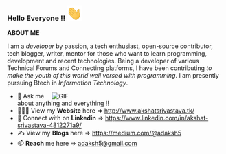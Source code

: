 ### Hello Everyone !!  <img src="https://github.com/ABSphreak/ABSphreak/blob/master/gifs/Hi.gif" width="35px">

**ABOUT ME** 

I am a *developer* by passion, a tech enthusiast, open-source contributor, tech blogger, writer, mentor for those who want to learn programming, development and recent technologies.
Being a developer of various Technical Forums and Connecting platforms, I have been contributing *to make the youth of this world well versed with programming*.
I am presently pursuing Btech in *Information Technology*.


<img align ="right" alt="GIF" src="https://media.giphy.com/media/wvQIqJyNBOCjK/giphy.gif" width="400px" />


- 💬 Ask me about anything and everything !! 
- 👨🏻‍💻 View my **Website** here => http://www.akshatsrivastava.tk/
- 💬 Connect with on **Linkedin** => https://www.linkedin.com/in/akshat-srivastava-4812271a9/
- ✍ View my **Blogs** here => https://medium.com/@adaksh5
- 📫 **Reach** me here => adaksh5@gmail.com

<!-- <p>
https://miro.medium.com/max/875/1*Urc28sbnORGOW5oyohQ06g.gif
  <a href="https://www.linkedin.com/in/akshat-srivastava-4812271a9/">
    <img src="https://img.shields.io/badge/Abhishek-Srivastava-386938188?style=flat&logo=linkedin">
  </a>
 
 <a href="https://medium.com/@adaksh5">
    <img src="https://img.shields.io/badge/abhishek2x-30302f?style=flat&logo=medium">
  </a>
</p>>
